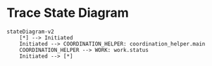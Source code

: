 # Trace State Diagram

```mermaid
stateDiagram-v2
    [*] --> Initiated
    Initiated --> COORDINATION_HELPER: coordination_helper.main
    COORDINATION_HELPER --> WORK: work.status
    Initiated --> [*]
```

